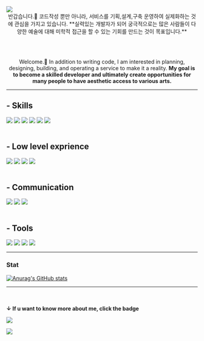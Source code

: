 <img src="https://capsule-render.vercel.app/api?type=waving&color=191970&height=100&section=header" />
<center> 반갑습니다.👋
코드작성 뿐만 아니라, 서비스를 기획,설계,구축 운영하여 실제화하는 것에 관심을 가지고 있습니다.
  **실력있는 개발자가 되어 궁극적으로는 많은 사람들이 다양한 예술에 대해 미학적 접근을 할 수 있는 기회를 만드는 것이 목표입니다.**

<br/> </br>

Welcome.👋
In addition to writing code, I am interested in planning, designing, building, and operating a service to make it a reality.
**My goal is to become a skilled developer and ultimately create opportunities for many people to have aesthetic access to various arts.**</center>

***

## - Skills
<img src="https://img.shields.io/badge/Java-ED8B00?style=for-the-badge&logo=openjdk&logoColor=white"/> <img src="https://img.shields.io/badge/Spring-6DB33F?style=for-the-badge&logo=spring&logoColor=white"/> <img src="https://img.shields.io/badge/JPA-6DB33F?style=for-the-badge"/> <img src="https://img.shields.io/badge/Querydsl-4479A1?style=for-the-badge"/> <img src="https://img.shields.io/badge/mysql-4479A1?style=for-the-badge&logo=mysql&logoColor=white"/> <img src="https://img.shields.io/badge/amazonec2-FF9900?style=for-the-badge&logo=amazonec2&logoColor=white"/>
<br/> </br>
## - Low level exprience
<img src="https://img.shields.io/badge/JavaScript-F7DF1E?style=for-the-badge&logo=JavaScript&logoColor=white"/> <img src="https://img.shields.io/badge/MSA-232F3E?style=for-the-badge"/> <img src="https://img.shields.io/badge/Apache_Kafka-02303A?style=for-the-badge">  <img src="https://img.shields.io/badge/amazons3-FF9900?style=for-the-badge"/>
<br/> </br>
## - Communication
<img src="https://img.shields.io/badge/Slack-4A154B?style=for-the-badge&logo=slack&logoColor=white"/> <img src="https://img.shields.io/badge/GitHub-100000?style=for-the-badge&logo=github&logoColor=white"/> <img src="https://img.shields.io/badge/Notion-000000?style=for-the-badge&logo=notion&logoColor=white"/> 
<br/> </br>
## - Tools
<img src="https://img.shields.io/badge/IntelliJ_IDEA-000000.svg?style=for-the-badge&logo=intellij-idea&logoColor=white"/> <img src="https://img.shields.io/badge/Visual_Studio_Code-0078D4?style=for-the-badge&logo=visual%20studio%20code&logoColor=white"/> <img src="https://img.shields.io/badge/Postman-FF6C37?style=for-the-badge&logo=postman&logoColor=white"/> <img src="https://img.shields.io/badge/Prezi-3181FF?style=for-the-badge&logo=prezi&logoColor=white"/> 

***

### Stat
[![Anurag's GitHub stats](https://github-readme-stats.vercel.app/api?username=Goonerd17)](https://github.com/anuraghazra/github-readme-stats)

***

<br/> </br>
**&downarrow; If u want to know more about me, click the badge** 

[<img src="https://img.shields.io/badge/Tistory-FFA500?style=for-the-badge"/>](https://goonerd.tistory.com/)

<img src="https://capsule-render.vercel.app/api?type=waving&color=191970&height=100&section=footer" />
